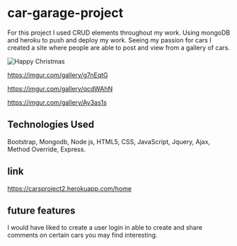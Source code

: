# car-garage-project

For this project I used CRUD elements throughout my work. Using mongoDB and heroku to push and deploy my work. Seeing my passion for cars I created a site where people are able to post and view from a gallery of cars.

![Happy Christmas]([Christmas.png](https://imgur.com/gallery/uBdHJeo))

https://imgur.com/gallery/g7nEqtG

https://imgur.com/gallery/qcdWAhN

https://imgur.com/gallery/Ay3as1s

## Technologies Used

 Bootstrap, Mongodb, Node js, HTML5, CSS, JavaScript, Jquery, Ajax, Method Override, Express.
 
 ## link
 
 https://carsproject2.herokuapp.com/home
 
## future features

I would have liked to create a user login in able to create and share comments on certain cars you may find interesting.
